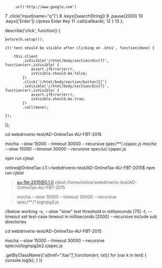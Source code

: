         .url('http://www.google.com')
7	        .click('input[name="q"]')
8	        .keys([searchString])
9	        .pause(2000)
10	        .keys(['Enter']) //press Enter Key
11	        .call(callback);
12	  }
13	};
 

describe('click', function() {

    before(h.setup());

    it('text should be visible after clicking on .btn1', function(done) {

        this.client
            .isVisible('//html/body/section/div[7]', function(err,isVisible) {
                assert.ifError(err);
                isVisible.should.be.false;
            })
            .click('//html/body/section/button[1]')
            .isVisible('//html/body/section/div[7]', function(err,isVisible) {
                assert.ifError(err);
                isVisible.should.be.true;
            })
            .call(done);

    });

});


cd webdriverio-test/AD-OnlineTax-AU-FBT-2015
 
 mocha --slow 15000 --timeout 30000 --recursive spec/**/*.cjspec.js
  mocha --slow 15000 --timeout 30000 --recursive spec/ui/*.cjspec.js

npm run cjtest


online@OnlineTax-L1:~/webdriverio-test/AD-OnlineTax-AU-FBT-2015$ npm run cjtest

> au-fbt-2015@0.1.0 cjtest /home/online/webdriverio-test/AD-OnlineTax-AU-FBT-2015

> mocha --slow 15000 --timeout 30000 --recursive spec/**/*.loginpg3.js

//below working
  -s, --slow <ms>                 "slow" test threshold in milliseconds [75]
  -t, --timeout <ms>              set test-case timeout in milliseconds [2000]
  --recursive                     include sub directories

  
cd webdriverio-test/AD-OnlineTax-AU-FBT-2015
  
  
mocha --slow 15000 --timeout 30000 --recursive spec/ui/loginpg2e2.cjspec.js






  .getByClassName(('a[href="/tax"]',function(err, txt){
        for (var k in text) {
          console.log(k);
        }
      })
